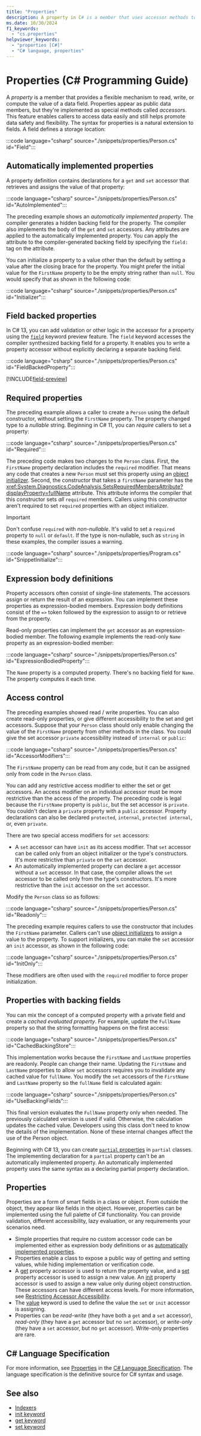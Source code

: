 ```yaml
---
title: "Properties"
description: A property in C# is a member that uses accessor methods to read, write, or compute the value of a private field as if it were a public data member.
ms.date: 10/30/2024
f1_keywords:
  - "cs.properties"
helpviewer_keywords:
  - "properties [C#]"
  - "C# language, properties"
---
```

# Properties (C# Programming Guide)

A *property* is a member that provides a flexible mechanism to read, write, or compute the value of a data field. Properties appear as public data members, but they're implemented as special methods called *accessors*. This feature enables callers to access data easily and still helps promote data safety and flexibility. The syntax for properties is a natural extension to fields. A field defines a storage location:

:::code language="csharp" source="./snippets/properties/Person.cs" id="Field":::

## Automatically implemented properties

A property definition contains declarations for a `get` and `set` accessor that retrieves and assigns the value of that property:

:::code language="csharp" source="./snippets/properties/Person.cs" id="AutoImplemented":::

The preceding example shows an *automatically implemented property*. The compiler generates a hidden backing field for the property. The compiler also implements the body of the `get` and `set` accessors. Any attributes are applied to the automatically implemented property. You can apply the attribute to the compiler-generated backing field by specifying the `field:` tag on the attribute.

You can initialize a property to a value other than the default by setting a value after the closing brace for the property. You might prefer the initial value for the `FirstName` property to be the empty string rather than `null`. You would specify that as shown in the following code:

:::code language="csharp" source="./snippets/properties/Person.cs" id="Initializer":::

## Field backed properties

In C# 13, you can add validation or other logic in the accessor for a property using the [`field`](../../language-reference/keywords/field.md) keyword preview feature. The `field` keyword accesses the compiler synthesized backing field for a property. It enables you to write a property accessor without explicitly declaring a separate backing field.

:::code language="csharp" source="./snippets/properties/Person.cs" id="FieldBackedProperty":::

[!INCLUDE[field-preview](../../includes/field-preview.md)]

## Required properties

The preceding example allows a caller to create a `Person` using the default constructor, without setting the `FirstName` property. The property changed type to a *nullable* string. Beginning in C# 11, you can *require* callers to set a property:

:::code language="csharp" source="./snippets/properties/Person.cs" id="Required":::

The preceding code makes two changes to the `Person` class. First, the `FirstName` property declaration includes the `required` modifier. That means any code that creates a new `Person` must set this property using an [object initializer](./object-and-collection-initializers.md). Second, the constructor that takes a `firstName` parameter has the <xref:System.Diagnostics.CodeAnalysis.SetsRequiredMembersAttribute?displayProperty=fullName> attribute. This attribute informs the compiler that this constructor sets *all* `required` members. Callers using this constructor aren't required to set `required` properties with an object initializer.

> [!IMPORTANT]
> Don't confuse `required` with *non-nullable*. It's valid to set a `required` property to `null` or `default`. If the type is non-nullable, such as `string` in these examples, the compiler issues a warning.

:::code language="csharp" source="./snippets/properties/Program.cs" id="SnippetInitialize":::

## Expression body definitions

Property accessors often consist of single-line statements. The accessors assign or return the result of an expression. You can implement these properties as expression-bodied members. Expression body definitions consist of the `=>` token followed by the expression to assign to or retrieve from the property.

Read-only properties can implement the `get` accessor as an expression-bodied member. The following example implements the read-only `Name` property as an expression-bodied member:

:::code language="csharp" source="./snippets/properties/Person.cs" id="ExpressionBodiedProperty":::

The `Name` property is a computed property. There's no backing field for `Name`. The property computes it each time.

## Access control

The preceding examples showed read / write properties. You can also create read-only properties, or give different accessibility to the set and get accessors. Suppose that your `Person` class should only enable changing the value of the `FirstName` property from other methods in the class. You could give the set accessor `private` accessibility instead of `internal` or `public`:

:::code language="csharp" source="./snippets/properties/Person.cs" id="AccessorModifiers":::

The `FirstName` property can be read from any code, but it can be assigned only from code in the `Person` class.

You can add any restrictive access modifier to either the set or get accessors. An access modifier on an individual accessor must be more restrictive than the access of the property. The preceding code is legal because the `FirstName` property is `public`, but the set accessor is `private`. You couldn't declare a `private` property with a `public` accessor. Property declarations can also be declared `protected`, `internal`, `protected internal`, or, even `private`.

There are two special access modifiers for `set` accessors:

- A `set` accessor can have `init` as its access modifier. That `set` accessor can be called only from an object initializer or the type's constructors. It's more restrictive than `private` on the `set` accessor.
- An automatically implemented property can declare a `get` accessor without a `set` accessor. In that case, the compiler allows the `set` accessor to be called only from the type's constructors. It's more restrictive than the `init` accessor on the `set` accessor.

Modify the `Person` class so as follows:

:::code language="csharp" source="./snippets/properties/Person.cs" id="Readonly":::

The preceding example requires callers to use the constructor that includes the `FirstName` parameter. Callers can't use [object initializers](./object-and-collection-initializers.md) to assign a value to the property. To support initializers, you can make the `set` accessor an `init` accessor, as shown in the following code:

:::code language="csharp" source="./snippets/properties/Person.cs" id="InitOnly":::

These modifiers are often used with the `required` modifier to force proper initialization.

## Properties with backing fields

You can mix the concept of a computed property with a private field and create a *cached evaluated property*. For example, update the `FullName` property so that the string formatting happens on the first access:

:::code language="csharp" source="./snippets/properties/Person.cs" id="CachedBackingStore":::

This implementation works because the `FirstName` and `LastName` properties are readonly. People can change their name. Updating the `FirstName` and `LastName` properties to allow `set` accessors requires you to invalidate any cached value for `fullName`. You modify the `set` accessors of the `FirstName` and `LastName` property so the `fullName` field is calculated again:

:::code language="csharp" source="./snippets/properties/Person.cs" id="UseBackingFields":::

This final version evaluates the `FullName` property only when needed. The previously calculated version is used if valid. Otherwise, the calculation updates the cached value. Developers using this class don't need to know the details of the implementation. None of these internal changes affect the use of the Person object.

Beginning with C# 13, you can create [`partial` properties](../../language-reference/keywords/partial-member.md) in `partial` classes. The implementing declaration for a `partial` property can't be an automatically implemented property. An automatically implemented property uses the same syntax as a declaring partial property declaration.

## Properties

Properties are a form of smart fields in a class or object. From outside the object, they appear like fields in the object. However, properties can be implemented using the full palette of C# functionality. You can provide validation, different accessibility, lazy evaluation, or any requirements your scenarios need.

- Simple properties that require no custom accessor code can be implemented either as expression body definitions or as [automatically implemented properties](./auto-implemented-properties.md).
- Properties enable a class to expose a public way of getting and setting values, while hiding implementation or verification code.
- A [get](../../language-reference/keywords/get.md) property accessor is used to return the property value, and a [set](../../language-reference/keywords/set.md) property accessor is used to assign a new value. An [init](../../language-reference/keywords/init.md) property accessor is used to assign a new value only during object construction. These accessors can have different access levels. For more information, see [Restricting Accessor Accessibility](./restricting-accessor-accessibility.md).
- The [value](../../language-reference/keywords/value.md) keyword is used to define the value the `set` or `init` accessor is assigning.
- Properties can be *read-write* (they have both a `get` and a `set` accessor), *read-only* (they have a `get` accessor but no `set` accessor), or *write-only* (they have a `set` accessor, but no `get` accessor). Write-only properties are rare.

## C# Language Specification

For more information, see [Properties](~/_csharpstandard/standard/classes.md#157-properties) in the [C# Language Specification](~/_csharpstandard/standard/README.md). The language specification is the definitive source for C# syntax and usage.

## See also

- [Indexers](../indexers/index.md)
- [init keyword](../../language-reference/keywords/init.md)
- [get keyword](../../language-reference/keywords/get.md)
- [set keyword](../../language-reference/keywords/set.md)
